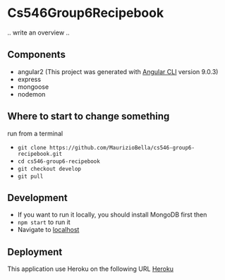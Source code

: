 # Cs546Group6Recipebook

.. write an overview ..

## Components
- angular2 (This project was generated with [Angular CLI](https://github.com/angular/angular-cli) version 9.0.3)
- express
- mongoose
- nodemon

## Where to start to change something
run from a terminal
- `git clone https://github.com/MaurizioBella/cs546-group6-recipebook.git`
- `cd cs546-group6-recipebook`
- `git checkout develop`
- `git pull`

## Development
- If you want to run it locally, you should install MongoDB first then
- `npm start` to run it
- Navigate to [localhost](http://localhost:8080/)

## Deployment
This application use Heroku on the following URL  [Heroku](https://cs546-group6-recipebook.herokuapp.com/) 

